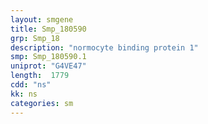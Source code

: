 ```yaml
---
layout: smgene
title: Smp_180590
grp: Smp_18
description: "normocyte binding protein 1"
smp: Smp_180590.1
uniprot: "G4VE47"
length:  1779
cdd: "ns"
kk: ns
categories: sm
---
```

